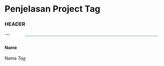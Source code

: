 # Penjelasan Project Tag

### <a name="bagian-header">HEADER</a>

![](../../img/tag/form.png)

#### <a name="field-name">Name</a>

Nama *Tag*
